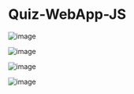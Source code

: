 # Quiz-WebApp-JS

![image](https://github.com/user-attachments/assets/42d0088f-afb6-415e-a43f-29d99e77a193)


![image](https://github.com/user-attachments/assets/8cc94fe0-610a-4db6-af62-5f0e90441786)



![image](https://github.com/user-attachments/assets/7fd528ac-1adf-4a55-b111-a39f949c3277)


![image](https://github.com/user-attachments/assets/221cd72c-2209-47bd-99b4-697c68d6c559)
